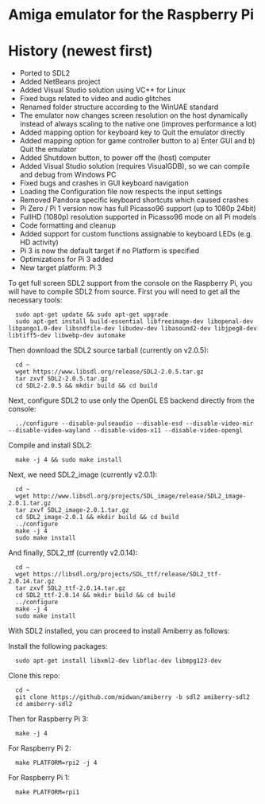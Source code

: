 Amiga emulator for the Raspberry Pi
=================================
# History (newest first)
- Ported to SDL2
- Added NetBeans project
- Added Visual Studio solution using VC++ for Linux
- Fixed bugs related to video and audio glitches
- Renamed folder structure according to the WinUAE standard
- The emulator now changes screen resolution on the host dynamically instead of always scaling to the native one (improves performance a lot)
- Added mapping option for keyboard key to Quit the emulator directly
- Added mapping option for game controller button to a) Enter GUI and b) Quit the emulator
- Added Shutdown button, to power off the (host) computer
- Added Visual Studio solution (requires VisualGDB), so we can compile and debug from Windows PC
- Fixed bugs and crashes in GUI keyboard navigation
- Loading the Configuration file now respects the input settings
- Removed Pandora specific keyboard shortcuts which caused crashes
- Pi Zero / Pi 1 version now has full Picasso96 support (up to 1080p 24bit)
- FullHD (1080p) resolution supported in Picasso96 mode on all Pi models
- Code formatting and cleanup
- Added support for custom functions assignable to keyboard LEDs (e.g. HD activity)
- Pi 3 is now the default target if no Platform is specified
- Optimizations for Pi 3 added
- New target platform: Pi 3

To get full screen SDL2 support from the console on the Raspberry Pi, you will have to compile SDL2 from source. First you will need to get all the necessary tools:

      sudo apt-get update && sudo apt-get upgrade
      sudo apt-get install build-essential libfreeimage-dev libopenal-dev libpango1.0-dev libsndfile-dev libudev-dev libasound2-dev libjpeg8-dev libtiff5-dev libwebp-dev automake

Then download the SDL2 source tarball (currently on v2.0.5):

      cd ~ 
      wget https://www.libsdl.org/release/SDL2-2.0.5.tar.gz 
      tar zxvf SDL2-2.0.5.tar.gz 
      cd SDL2-2.0.5 && mkdir build && cd build

Next, configure SDL2 to use only the OpenGL ES backend directly from the console:

      ../configure --disable-pulseaudio --disable-esd --disable-video-mir --disable-video-wayland --disable-video-x11 --disable-video-opengl

Compile and install SDL2:

      make -j 4 && sudo make install

Next, we need SDL2_image (currently v2.0.1):

      cd ~ 
      wget http://www.libsdl.org/projects/SDL_image/release/SDL2_image-2.0.1.tar.gz
      tar zxvf SDL2_image-2.0.1.tar.gz 
      cd SDL2_image-2.0.1 && mkdir build && cd build 
      ../configure 
      make -j 4 
      sudo make install 

And finally, SDL2_ttf (currently v2.0.14):

      cd ~
      wget https://libsdl.org/projects/SDL_ttf/release/SDL2_ttf-2.0.14.tar.gz
      tar zxvf SDL2_ttf-2.0.14.tar.gz
      cd SDL2_ttf-2.0.14 && mkdir build && cd build
      ../configure
      make -j 4
      sudo make install

With SDL2 installed, you can proceed to install Amiberry as follows:

Install the following packages:

      sudo apt-get install libxml2-dev libflac-dev libmpg123-dev

Clone this repo:
      
      cd ~
      git clone https://github.com/midwan/amiberry -b sdl2 amiberry-sdl2
      cd amiberry-sdl2
      
Then for Raspberry Pi 3:  

      make -j 4

For Raspberry Pi 2:

      make PLATFORM=rpi2 -j 4

For Raspberry Pi 1:  

      make PLATFORM=rpi1

